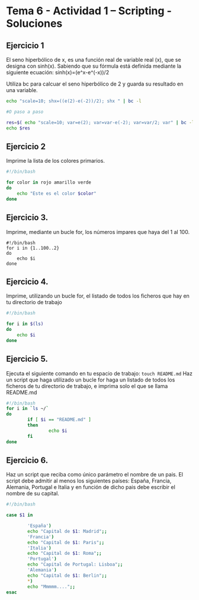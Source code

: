 # Tema 6 - Actividad 1 – Scripting - Soluciones


 
## Ejercicio 1
El seno hiperbólico de x, es una función real de variable real (x),  que se designa con sinh(x). Sabiendo que su fórmula está definida mediante la siguiente ecuación:  sinh(x)=(e^x-e^(-x))/2

Utiliza bc para calcuar el seno hiperbólico de 2 y guarda su resultado en una variable. 

```bash
echo "scale=10; shx=((e(2)-e(-2))/2); shx " | bc -l

#O paso a paso

res=$( echo "scale=10; var=e(2); var=var-e(-2); var=var/2; var" | bc -l) 
echo $res

```
 

## Ejercicio 2

Imprime la lista de los colores primarios.

```bash
#!/bin/bash

for color in rojo amarillo verde
do
    echo "Este es el color $color"
done

```

## Ejercicio 3.	 

Imprime, mediante un bucle for, los números impares que haya del 1 al 100. 
 
```
#!/bin/bash
for i in {1..100..2}
do
    echo $i
done

```
 
 
## Ejercicio 4.	 
Imprime, utilizando un bucle for, el listado de todos los ficheros que hay en tu directorio de trabajo
  
```bash
#!/bin/bash

for i in $(ls)
do
    echo $i
done

``` 


## Ejercicio 5.  
 
Ejecuta el siguiente comando en tu espacio de trabajo: 
`touch README.md`
Haz un script que haga utilizado un bucle for haga un listado de todos los ficheros de tu directorio de trabajo, e imprima solo el que se llama README.md

```bash
#!/bin/bash
for i in `ls ~/`
do
        if [ $i == "README.md" ]
        then
                echo $i
        fi
done

``` 


## Ejercicio 6.  
Haz un script que reciba como único parámetro el nombre de un pais. El script debe admitir al menos los siguientes países: España, Francia, Alemania, Portugal e Italia y en función de dicho pais debe escribir el nombre de su capital. 

```bash
#!/bin/bash

case $1 in

        'España')
        echo "Capital de $1: Madrid";;
        'Francia')
        echo "Capital de $1: Paris";;
        'Italia')
        echo "Capital de $1: Roma";;
        'Portugal')
        echo "Capital de Portugal: Lisboa";;
        'Alemania')
        echo "Capital de $1: Berlin";;
        *)
        echo "Mmmmm....";;
esac


``` 


